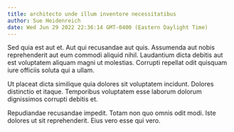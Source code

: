 ```yaml
---
title: architecto unde illum inventore necessitatibus
author: Sue Heidenreich
date: Wed Jun 29 2022 22:36:14 GMT-0400 (Eastern Daylight Time)
---
```

Sed quia est aut et. Aut qui recusandae aut quis. Assumenda aut nobis reprehenderit aut eum commodi aliquid nihil. Laudantium dicta debitis aut est voluptatem aliquam magni ut molestias. Corrupti repellat odit quisquam iure officiis soluta qui a ullam.

 Ut placeat dicta similique quia dolores sit voluptatem incidunt. Dolores distinctio et itaque. Temporibus voluptatem esse laborum dolorum dignissimos corrupti debitis et.

 Repudiandae recusandae impedit. Totam non quo omnis odit modi. Iste dolores ut sit reprehenderit. Eius vero esse qui vero.
